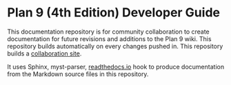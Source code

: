Plan 9 (4th Edition) Developer Guide
====================================
This documentation repository is for community collaboration to create documentation for future revisions and additions to the Plan 9 wiki. This repository builds automatically on every changes pushed in. This repository builds a [collaboration site](http://plan9-4th-edition-developer-guide.rtfd.io/).

It uses Sphinx, myst-parser, [readthedocs.io](https://readthedocs.io) hook to produce documentation from the Markdown source files in this repository.
